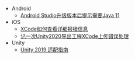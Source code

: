 * Android
  * [Android Studio升级版本后提示需要Java 11](/ProjectDocs/Android/Android%20Studio%E5%8D%87%E7%BA%A7%E7%89%88%E6%9C%AC%E5%90%8E%E6%8F%90%E7%A4%BA%E9%9C%80%E8%A6%81Java%2011.md)
* iOS
  * [XCode如何查看详细报错信息](/ProjectDocs/iOS/XCode如何查看详细报错信息.md)
  * [记一次Unity2020导出工程XCode上传错误处理](/ProjectDocs/iOS/记一次Unity2020导出工程XCode上传错误处理.md)
* Unity
  * [Unity 2019 适配指南](/ProjectDocs/Unity/Unity%202019%20%E9%80%82%E9%85%8D%E6%8C%87%E5%8D%97.md)


